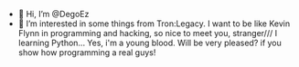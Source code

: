 - 👋 Hi, I’m @DegoEz
- 👀 I’m interested in some things from Tron:Legacy. I want to be like Kevin Flynn in programming and hacking, so nice to meet you, stranger///
I learning Python... Yes, i'm a young blood. Will be very pleased? if you show how programming a real guys!
